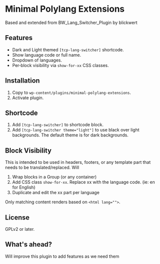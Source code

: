 # Minimal Polylang Extensions

Based and extended from BW_Lang_Switcher_Plugin by blickwert

## Features

- Dark and Light themed `[tcp-lang-switcher]` shortcode.
- Show language code or full name.
- Dropdown of languages.
- Per‐block visibility via `show-for-xx` CSS classes.

## Installation

1. Copy to `wp-content/plugins/minimal-polylang-extensions`.
2. Activate plugin.

## Shortcode

1. Add `[tcp-lang-switcher]` to shortcode block.
2. Add `[tcp-lang-switcher theme="light"]` to use black over light backgrounds. The default theme is for dark backgrounds.


## Block Visibility

This is intended to be used in headers, footers, or any template part that needs to be translated/replaced. Will

1. Wrap blocks in a Group (or any container)
2. Add CSS class `show-for-xx`. Replace xx with the language code. (ie: en for English)
3. Duplicate and edit the xx part per language

Only matching content renders based on `<html lang="">`.

## License

GPLv2 or later.


## What's ahead?

Will improve this plugin to add features as we need them